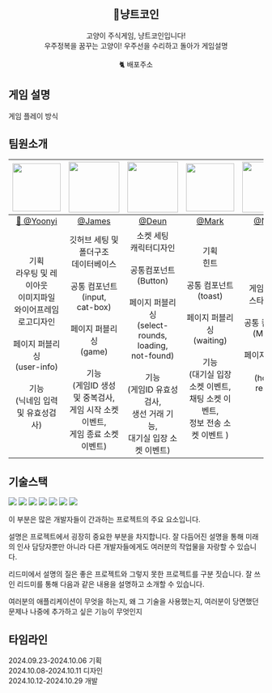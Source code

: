 <div align="center">
<h2> 🚀냥트코인</h2>
고양이 주식게임, 냥트코인입니다!<br> 우주정복을 꿈꾸는 고양이! 우주선을 수리하고 돌아가 게임설명<br><br>
🐈 배포주소
</div>

<h2>게임 설명</h2>

게임 플레이 방식

## 팀원소개

<div align="center">

|                                                                [<img src="https://github.com/user-attachments/assets/4698c9fa-ddff-41b4-9e27-fc496e4b0a33" width="95" height="95"/>](https://github.com/seoyoonyi)                                                                | [<img src="https://github.com/user-attachments/assets/504c3d93-37d6-494a-8be3-eb1bdb7e47f9" width="100" height="100"/>](https://github.com/HSjjs98) | [<img src="https://github.com/user-attachments/assets/9b030cc5-6213-47c1-ae3e-a209f2f7e2b6" width="100" height="100"/>](https://github.com/devdeun) |                                      [<img src="https://github.com/user-attachments/assets/3616ae32-45fe-43df-9e62-07a44d37c407" width="95" height="95"/>](https://github.com/red-dev-Mark)                                       | [<img src="https://github.com/user-attachments/assets/e5bbf30f-5339-4a2a-9b6d-ecb191a35562" width="100" height="100"/>](https://github.com/nanafromjeju)                                       |
| :--------------------------------------------------------------------------------------------------------------------------------------------------------------------------------------------------------------------------------------------------------------------------------------------------------------: | :----------------------------------------------------------------------------------------------------------------------------------------------------------------------------: | :-----------------------------------------------------------------------------------------------------------------------------------------------------------------------------------------------------: | :-------------------------------------------------------------------------------------------------------------------------------------------------------------------------------------------------------------------------------------------------------------: | :-------------------------------------------------------------------------------------------------------------------------------------------------------------------------------------------------------------------------------------------------------------: |
|                                                                                                                                 [👑 @Yoonyi](https://github.com/seoyoonyi)                                                                                                                                  |                                                                      [@James](https://github.com/HSjjs98)                                                                      |                                                                           [@Deun](https://github.com/devdeun)                                                                            |                                                                                                        [@Mark](https://github.com/red-dev-Mark)                                                                                                         |                                                                                                        [@Nana](https://github.com/nanafromjeju)                                                                                                         |
| 기획 <br/> 라우팅 및 레이아웃 <br/> 이미지파일 <br/> 와이어프레임 <br/> 로고디자인<br/><br/> 페이지 퍼블리싱<br/> (user-info) <br/><br/> 기능<br/>(닉네임 입력 및 유효성검사)    |           깃허브 세팅 및 폴더구조<br/> 데이터베이스<br/><br/> 공통 컴포넌트<br/> (input,<br/> cat-box) <br/><br/> 페이지 퍼블리싱<br/> (game)  <br/><br/> 기능<br/>(게임ID 생성 및 중복검사,<br/>게임 시작 소켓 이벤트,<br/>게임 종료 소켓 이벤트)           |                              소켓 세팅<br/> 캐릭터디자인<br/><br/>공통컴포넌트 <br/> (Button) <br/><br/> 페이지 퍼블리싱<br/> (select-rounds,<br/> loading,<br/> not-found)   <br/><br/> 기능<br/>(게임ID 유효성 검사,<br/> 생선 거래 기능,<br/> 대기실 입장 소켓 이벤트)                            |  기획 <br/> 힌트 <br/><br/> 공통 컴포넌트 <br/> (toast) <br/><br/>페이지 퍼블리싱<br/> (waiting) <br/><br/> 기능<br/>(대기실 입장 소켓 이벤트,<br/> 채팅 소켓 이벤트,<br/> 정보 전송 소켓 이벤트 ) | 게임디자인<br/> 스타일세팅 <br/><br/>공통 컴포넌트<br/>(Modal)<br/><br/> 페이지 퍼블리싱<br/> (home,<br/> result)<br/><br/>  |
</div>



## 기술스택
<img src="https://img.shields.io/badge/Socket.io-010101?style=for-the-badge&logo=Socket.io&logoColor=white">

<img src="https://img.shields.io/badge/Next.js-000000?style=for-the-badge&logo=Next.js&logoColor=white">

<img src="https://img.shields.io/badge/TypeScript-3178C6?style=for-the-badge&logo=TypeScript&logoColor=white">

<img src="https://img.shields.io/badge/Tailwind CSS-06B6D4?style=for-the-badge&logo=Tailwind CSS&logoColor=white">

<img src="https://img.shields.io/badge/React-61DAFB?style=for-the-badge&logo=React&logoColor=white">

<img src="https://img.shields.io/badge/koyeb-121212?style=for-the-badge&logo=koyebL&logoColor=white">

<img src="https://img.shields.io/badge/PostgreSQL-4169E1?style=for-the-badge&logo=PostgreSQL&logoColor=white">

이 부분은 많은 개발자들이 간과하는 프로젝트의 주요 요소입니다.

설명은 프로젝트에서 굉장히 중요한 부분을 차지합니다. 잘 다듬어진 설명을 통해 미래의 인사 담당자뿐만 아니라 다른 개발자들에게도 여러분의 작업물을 자랑할 수 있습니다.

리드미에서 설명의 질은 좋은 프로젝트와 그렇지 못한 프로젝트를 구분 짓습니다. 잘 쓰인 리드미를 통해 다음과 같은 내용을 설명하고 소개할 수 있습니다.

여러분의 애플리케이션이 무엇을 하는지,
왜 그 기술을 사용했는지,
여러분이 당면했던 문제나 나중에 추가하고 싶은 기능이 무엇인지

## 타임라인
2024.09.23-2024.10.06 기획<br/>
2024.10.08-2024.10.11 디자인<br/>
2024.10.12-2024.10.29 개발